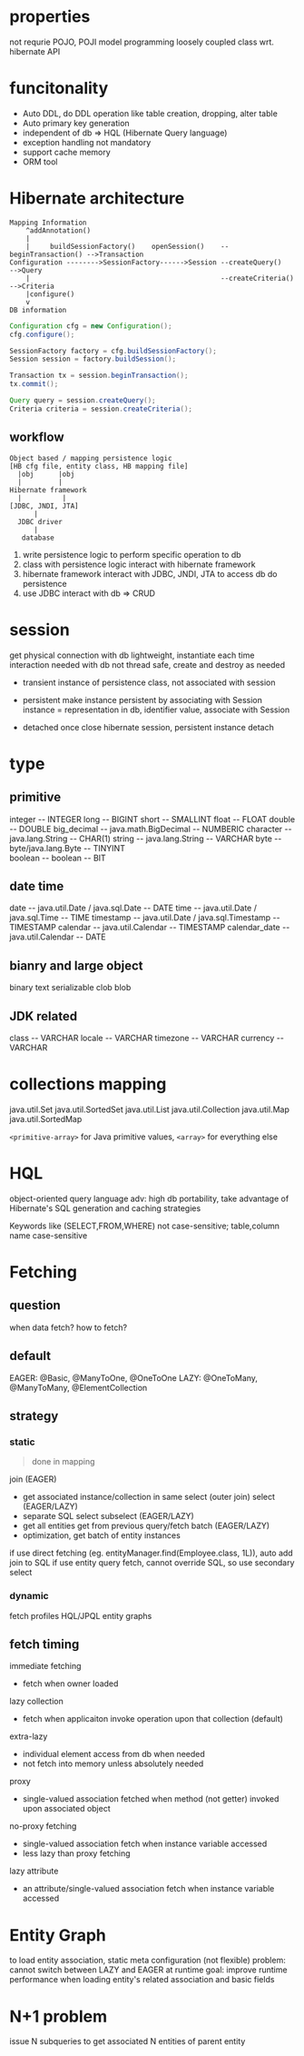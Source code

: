 # properties
not requrie POJO, POJI model programming
loosely coupled class wrt. hibernate API

# funcitonality
- Auto DDL, do DDL operation like table creation, dropping, alter table
- Auto primary key generation
- independent of db => HQL (Hibernate Query language)
- exception handling not mandatory
- support cache memory
- ORM tool


# Hibernate architecture
```
Mapping Information
    ^addAnnotation()
    |
    |     buildSessionFactory()    openSession()    --beginTransaction() -->Transaction
Configuration -------->SessionFactory------>Session --createQuery()      -->Query
    |                                               --createCriteria()   -->Criteria
    |configure()
    v
DB information
```

```java
Configuration cfg = new Configuration();
cfg.configure();

SessionFactory factory = cfg.buildSessionFactory();
Session session = factory.buildSession();

Transaction tx = session.beginTransaction();
tx.commit();

Query query = session.createQuery();
Criteria criteria = session.createCriteria();
```

## workflow
```
Object based / mapping persistence logic
[HB cfg file, entity class, HB mapping file]
  |obj      |obj
  |         |
Hibernate framework
  |          |
[JDBC, JNDI, JTA]
      |
  JDBC driver
      |
   database
```
1. write persistence logic to perform specific operation to db
2. class with persistence logic interact with hibernate framework
3. hibernate framework interact with JDBC, JNDI, JTA to access db do persistence
4. use JDBC interact with db => CRUD


# session
get physical connection with db
lightweight, instantiate each time interaction needed with db
not thread safe, create and destroy as needed

- transient
instance of persistence class, not associated with session

- persistent
make instance persistent by associating with Session
instance = representation in db, identifier value, associate with Session
- detached
once close hibernate session, persistent instance detach












# type
## primitive
integer                               --  INTEGER
long                                  --  BIGINT
short                                 --  SMALLINT
float                                 --  FLOAT
double                                --  DOUBLE
big_decimal --  java.math.BigDecimal  --  NUMBERIC
character   --  java.lang.String      --  CHAR(1)
string      --  java.lang.String      --  VARCHAR
byte        --  byte/java.lang.Byte   --  TINYINT    
boolean     --  boolean               --  BIT

## date time
date          --  java.util.Date / java.sql.Date      --  DATE
time          --  java.util.Date / java.sql.Time      --  TIME
timestamp     --  java.util.Date / java.sql.Timestamp --  TIMESTAMP
calendar      --  java.util.Calendar                  --  TIMESTAMP
calendar_date --  java.util.Calendar                  --  DATE

## bianry and large object
binary
text
serializable
clob
blob

## JDK related
class     --  VARCHAR
locale    --  VARCHAR
timezone  --  VARCHAR
currency  --  VARCHAR


# collections mapping
java.util.Set
java.util.SortedSet
java.util.List
java.util.Collection
java.util.Map
java.util.SortedMap

`<primitive-array>` for Java primitive values, `<array>` for everything else

# HQL
object-oriented query language
adv: 
high db portability, take advantage of Hibernate's SQL generation and caching strategies

Keywords like (SELECT,FROM,WHERE) not case-sensitive; table,column name case-sensitive


# Fetching 
## question
when data fetch? how to fetch?

## default
EAGER: @Basic, @ManyToOne, @OneToOne
LAZY: @OneToMany, @ManyToMany, @ElementCollection

## strategy
### static 
> done in mapping

join (EAGER)
- get associated instance/collection in same select (outer join)
select (EAGER/LAZY)
- separate SQL select
subselect (EAGER/LAZY)
- get all entities get from previous query/fetch 
batch (EAGER/LAZY)
- optimization, get batch of entity instances

if use direct fetching (eg. entityManager.find(Employee.class, 1L)), auto add join to SQL
if use entity query fetch, cannot override SQL, so use secondary select 

### dynamic
fetch profiles
HQL/JPQL
entity graphs

## fetch timing
immediate fetching
- fetch when owner loaded

lazy collection 
- fetch when applicaiton invoke operation upon that collection (default)

extra-lazy
- individual element access from db when needed
- not fetch into memory unless absolutely needed

proxy 
- single-valued association fetched when method (not getter) invoked upon associated object

no-proxy fetching
- single-valued association fetch when instance variable accessed
- less lazy than proxy fetching

lazy attribute
- an attribute/single-valued association fetch when instance variable accessed


# Entity Graph
to load entity association, static meta configuration (not flexible)
problem: cannot switch between LAZY and EAGER at runtime
goal: improve runtime performance when loading entity's related association and basic fields



# N+1 problem
issue N subqueries to get associated N entities of parent entity








